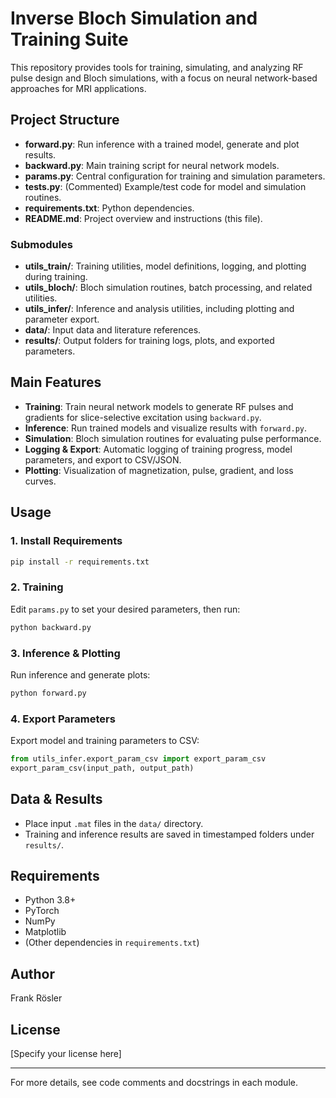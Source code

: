 # Inverse Bloch Simulation and Training Suite

This repository provides tools for training, simulating, and analyzing RF pulse design and Bloch simulations, with a focus on neural network-based approaches for MRI applications.

## Project Structure

- **forward.py**: Run inference with a trained model, generate and plot results.
- **backward.py**: Main training script for neural network models.
- **params.py**: Central configuration for training and simulation parameters.
- **tests.py**: (Commented) Example/test code for model and simulation routines.
- **requirements.txt**: Python dependencies.
- **README.md**: Project overview and instructions (this file).

### Submodules
- **utils_train/**: Training utilities, model definitions, logging, and plotting during training.
- **utils_bloch/**: Bloch simulation routines, batch processing, and related utilities.
- **utils_infer/**: Inference and analysis utilities, including plotting and parameter export.
- **data/**: Input data and literature references.
- **results/**: Output folders for training logs, plots, and exported parameters.

## Main Features

- **Training**: Train neural network models to generate RF pulses and gradients for slice-selective excitation using `backward.py`.
- **Inference**: Run trained models and visualize results with `forward.py`.
- **Simulation**: Bloch simulation routines for evaluating pulse performance.
- **Logging & Export**: Automatic logging of training progress, model parameters, and export to CSV/JSON.
- **Plotting**: Visualization of magnetization, pulse, gradient, and loss curves.

## Usage

### 1. Install Requirements
```bash
pip install -r requirements.txt
```

### 2. Training
Edit `params.py` to set your desired parameters, then run:
```bash
python backward.py
```

### 3. Inference & Plotting
Run inference and generate plots:
```bash
python forward.py
```

### 4. Export Parameters
Export model and training parameters to CSV:
```python
from utils_infer.export_param_csv import export_param_csv
export_param_csv(input_path, output_path)
```

## Data & Results
- Place input `.mat` files in the `data/` directory.
- Training and inference results are saved in timestamped folders under `results/`.

## Requirements
- Python 3.8+
- PyTorch
- NumPy
- Matplotlib
- (Other dependencies in `requirements.txt`)

## Author
Frank Rösler

## License
[Specify your license here]

---
For more details, see code comments and docstrings in each module.
